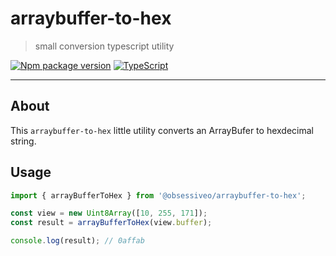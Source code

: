 # arraybuffer-to-hex
> small conversion typescript utility

[![Npm package version](https://badgen.net/npm/v/@obsessiveo/arraybuffer-to-hex)](https://www.npmjs.com/package/@obsessiveo/arraybuffer-to-hex)
[![TypeScript](https://badgen.net/badge/icon/typescript?icon=typescript&label)](https://typescriptlang.org)

---

## About
This `arraybuffer-to-hex` little utility converts an ArrayBufer to hexdecimal string.

## Usage
```js
import { arrayBufferToHex } from '@obsessiveo/arraybuffer-to-hex';

const view = new Uint8Array([10, 255, 171]);
const result = arrayBufferToHex(view.buffer);

console.log(result); // 0affab
```
